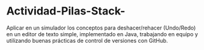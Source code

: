 # Actividad-Pilas-Stack-
Aplicar en un simulador los conceptos para deshacer/rehacer (Undo/Redo) en un editor de texto simple, implementado en Java, trabajando en equipo y utilizando buenas prácticas de control de versiones con GitHub.
